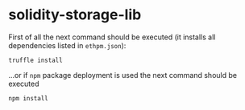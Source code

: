 # solidity-storage-lib

First of all the next command should be executed (it installs all dependencies listed in `ethpm.json`):
```
truffle install
```

...or if `npm` package deployment is used the next command should be executed
```
npm install
```
